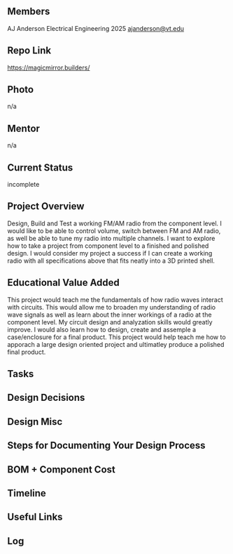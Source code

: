 ## Members
AJ Anderson  Electrical Engineering 2025
ajanderson@vt.edu

## Repo Link
<a class="button is-link" href="https://magicmirror.builders/" >https://magicmirror.builders/</a>

## Photo
n/a

## Mentor
n/a

## Current Status
incomplete

## Project Overview

Design, Build and Test a working FM/AM radio from the component level. I would like to be able to control volume, switch between FM and AM radio, as well be able to tune my radio into multiple channels. I want to explore how to take a project from component level to a finished and polished design. I would consider my project a success if I can create a working radio with all specifications above that fits neatly into a 3D printed shell.   

## Educational Value Added

This project would teach me the fundamentals of how radio waves interact with circuits. This would allow me to broaden my understanding of radio wave signals as well as learn about the inner workings of a radio at the component level. My circuit design and analyzation skills would greatly improve. I would also learn how to design, create and assemple a case/enclosure for a final product. This project would help teach me how to apporach a large design oriented project and ultimatley produce a polished final product.

## Tasks

<!-- Your Text Here. See Example above -->

## Design Decisions

<!-- Your Text Here. See Example above -->

## Design Misc

<!-- Your Text Here. See Example above -->

## Steps for Documenting Your Design Process

<!-- Your Text Here. See Example above -->

## BOM + Component Cost

<!-- Your Text Here. See Example above -->

## Timeline

<!-- Your Text Here. See Example above -->

## Useful Links

<!-- Your Text Here. See Example above -->

## Log

<!-- Your Text Here. See Example above -->
